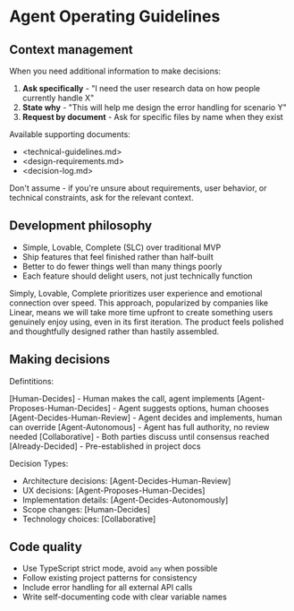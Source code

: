 # Agent Operating Guidelines

## Context management

When you need additional information to make decisions:

1. **Ask specifically** - "I need the user research data on how people currently handle X"
2. **State why** - "This will help me design the error handling for scenario Y"  
3. **Request by document** - Ask for specific files by name when they exist

Available supporting documents:

- <technical-guidelines.md>
- <design-requirements.md>  
- <decision-log.md>

Don't assume - if you're unsure about requirements, user behavior, or technical constraints, ask for the relevant context.

## Development philosophy

- Simple, Lovable, Complete (SLC) over traditional MVP
- Ship features that feel finished rather than half-built
- Better to do fewer things well than many things poorly
- Each feature should delight users, not just technically function

Simply, Lovable, Complete prioritizes user experience and emotional connection over speed. This approach, popularized by companies like Linear, means we will take more time upfront to create something users genuinely enjoy using, even in its first iteration. The product feels polished and thoughtfully designed rather than hastily assembled.

## Making decisions

Defintitions: 

[Human-Decides] - Human makes the call, agent implements
[Agent-Proposes-Human-Decides] - Agent suggests options, human chooses
[Agent-Decides-Human-Review] - Agent decides and implements, human can override
[Agent-Autonomous] - Agent has full authority, no review needed
[Collaborative] - Both parties discuss until consensus reached
[Already-Decided] - Pre-established in project docs

Decision Types: 

- Architecture decisions: [Agent-Decides-Human-Review]
- UX decisions: [Agent-Proposes-Human-Decides]
- Implementation details: [Agent-Decides-Autonomously]
- Scope changes: [Human-Decides]
- Technology choices: [Collaborative]

## Code quality

- Use TypeScript strict mode, avoid `any` when possible
- Follow existing project patterns for consistency
- Include error handling for all external API calls
- Write self-documenting code with clear variable names

